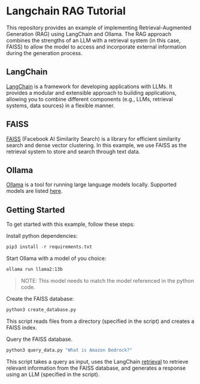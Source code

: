 # Langchain RAG Tutorial

This repository provides an example of implementing Retrieval-Augmented Generation (RAG) using LangChain and Ollama. The RAG approach combines the strengths of an LLM with a retrieval system (in this case, FAISS) to allow the model to access and incorporate external information during the generation process.

## LangChain

[LangChain](https://github.com/langchain-ai/langchain) is a framework for developing applications with LLMs. It provides a modular and extensible approach to building applications, allowing you to combine different components (e.g., LLMs, retrieval systems, data sources) in a flexible manner.

## FAISS

[FAISS](https://github.com/facebookresearch/faiss) (Facebook AI Similarity Search) is a library for efficient similarity search and dense vector clustering. In this example, we use FAISS as the retrieval system to store and search through text data.

## Ollama

[Ollama](https://github.com/ollama/ollama) is a tool for running large language models locally. Supported models are listed [here](https://ollama.com/library).

## Getting Started

To get started with this example, follow these steps:

Install python dependencies:

```python
pip3 install -r requirements.txt
```

Start Ollama with a model of you choice:

```bash
ollama run llama2:13b
```

>NOTE: This model needs to match the model referenced in the python code.

Create the FAISS database:

```python
python3 create_database.py
```

This script reads files from a directory (specified in the script) and creates a FAISS index.

Query the FAISS database.

```python
python3 query_data.py "What is Amazon Bedrock?"
```

This script takes a query as input, uses the LangChain [retrieval](https://python.langchain.com/docs/modules/data_connection/) to retrieve relevant information from the FAISS database, and generates a response using an LLM (specified in the script).
